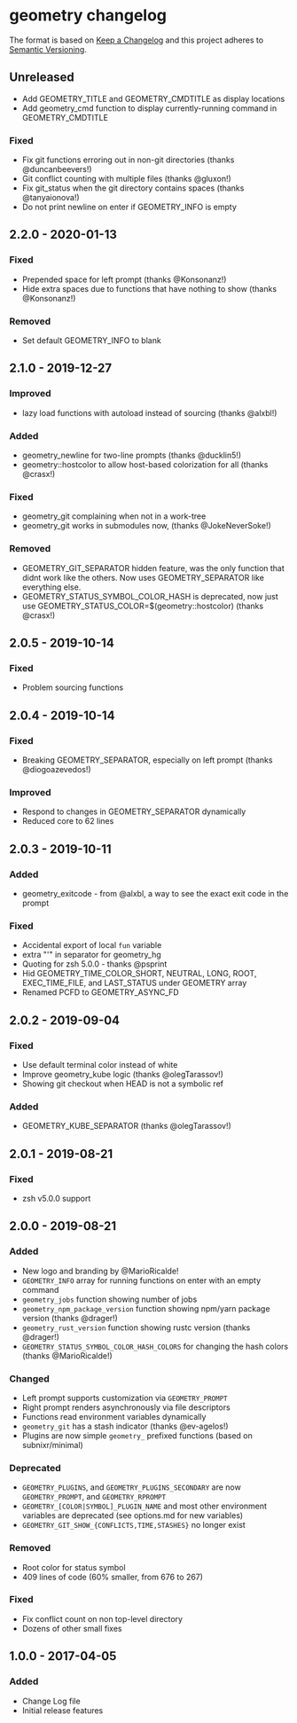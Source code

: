 # geometry changelog

The format is based on [Keep a Changelog](http://keepachangelog.com/)
and this project adheres to [Semantic Versioning](http://semver.org/).

## Unreleased
- Add GEOMETRY_TITLE and GEOMETRY_CMDTITLE as display locations
- Add geometry_cmd function to display currently-running command in GEOMETRY_CMDTITLE

### Fixed
- Fix git functions erroring out in non-git directories (thanks @duncanbeevers!)
- Git conflict counting with multiple files (thanks @gluxon!)
- Fix git_status when the git directory contains spaces (thanks @tanyaionova!)
- Do not print newline on enter if GEOMETRY_INFO is empty

## 2.2.0 - 2020-01-13

### Fixed
- Prepended space for left prompt (thanks @Konsonanz!)
- Hide extra spaces due to functions that have nothing to show (thanks @Konsonanz!)

### Removed
- Set default GEOMETRY_INFO to blank

## 2.1.0 - 2019-12-27

### Improved
- lazy load functions with autoload instead of sourcing (thanks @alxbl!)

### Added
- geometry_newline for two-line prompts (thanks @ducklin5!)
- geometry::hostcolor to allow host-based colorization for all (thanks @crasx!)

### Fixed
- geometry_git complaining when not in a work-tree
- geometry_git works in submodules now, (thanks @JokeNeverSoke!)

### Removed
- GEOMETRY_GIT_SEPARATOR hidden feature, was the only function that didnt work like the others.
Now uses GEOMETRY_SEPARATOR like everything else.
- GEOMETRY_STATUS_SYMBOL_COLOR_HASH is deprecated, now just use GEOMETRY_STATUS_COLOR=$(geometry::hostcolor) (thanks @crasx!)

## 2.0.5 - 2019-10-14

### Fixed
- Problem sourcing functions

## 2.0.4 - 2019-10-14

### Fixed
- Breaking GEOMETRY_SEPARATOR, especially on left prompt (thanks @diogoazevedos!)

### Improved
- Respond to changes in GEOMETRY_SEPARATOR dynamically
- Reduced core to 62 lines

## 2.0.3 - 2019-10-11

### Added
- geometry_exitcode - from @alxbl, a way to see the exact exit code in the prompt

### Fixed
- Accidental export of local `fun` variable
- extra "'" in separator for geometry_hg
- Quoting for zsh 5.0.0 - thanks @psprint
- Hid GEOMETRY_TIME_COLOR_SHORT, NEUTRAL, LONG, ROOT, EXEC_TIME_FILE, and LAST_STATUS under GEOMETRY array
- Renamed PCFD to GEOMETRY_ASYNC_FD

## 2.0.2 - 2019-09-04

### Fixed
- Use default terminal color instead of white
- Improve geometry_kube logic (thanks @olegTarassov!)
- Showing git checkout when HEAD is not a symbolic ref

### Added
- GEOMETRY_KUBE_SEPARATOR (thanks @olegTarassov!)

## 2.0.1 - 2019-08-21

### Fixed
- zsh v5.0.0 support

## 2.0.0 - 2019-08-21

### Added
- New logo and branding by @MarioRicalde!
- `GEOMETRY_INFO` array for running functions on enter with an empty command
- `geometry_jobs` function showing number of jobs
- `geometry_npm_package_version` function showing npm/yarn package version (thanks @drager!)
- `geometry_rust_version` function showing rustc version (thanks @drager!)
- `GEOMETRY_STATUS_SYMBOL_COLOR_HASH_COLORS` for changing the hash colors (thanks @MarioRicalde!)

### Changed
- Left prompt supports customization via `GEOMETRY_PROMPT`
- Right prompt renders asynchronously via file descriptors
- Functions read environment variables dynamically
- `geometry_git` has a stash indicator (thanks @ev-agelos!)
- Plugins are now simple `geometry_` prefixed functions (based on subnixr/minimal)

### Deprecated
- `GEOMETRY_PLUGINS`, and `GEOMETRY_PLUGINS_SECONDARY` are now `GEOMETRY_PROMPT`, and `GEOMETRY_RPROMPT`
- `GEOMETRY_[COLOR|SYMBOL]_PLUGIN_NAME` and most other environment variables are deprecated (see options.md for new variables)
- `GEOMETRY_GIT_SHOW_{CONFLICTS,TIME,STASHES}` no longer exist

### Removed
- Root color for status symbol
- 409 lines of code (60% smaller, from 676 to 267)

### Fixed
- Fix conflict count on non top-level directory
- Dozens of other small fixes

## 1.0.0 - 2017-04-05

### Added
- Change Log file
- Initial release features

[Unreleased]: https://github.com/geometry-zsh/geometry/compare/v2.2.0...HEAD
